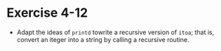 # Exercise 4-12

- Adapt the ideas of `printd` towrite a recursive version of `itoa`;
that is, convert an iteger into a string by calling a recursive routine.
